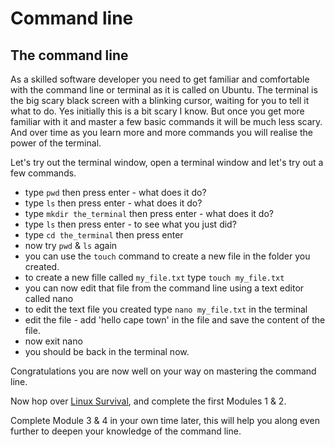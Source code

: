 # Command line

## The command line

As a skilled software developer you need to get familiar and comfortable with the command line or terminal as it is called on Ubuntu. The terminal is the big scary black screen with a blinking cursor, waiting for you to tell it what to do. Yes initially this is a bit scary I know. But once you get more familiar with it and master a few basic commands it will be much less scary. And over time as you learn more and more commands you will realise the power of the terminal.

Let's try out the terminal window, open a terminal window and let's try out a few commands.

* type `pwd` then press enter - what does it do?
* type `ls` then press enter - what does it do?
* type `mkdir the_terminal` then press enter - what does it do?
* type `ls` then press enter - to see what you just did?
* type `cd the_terminal` then press enter
* now try `pwd` & `ls` again
* you can use the `touch` command to create a new file in the folder you created.
* to create a new fille called `my_file.txt` type `touch my_file.txt`
* you can now edit that file from the command line using a text editor called nano
* to edit the text file you created type `nano my_file.txt` in the terminal
* edit the file - add 'hello cape town' in the file and save the content of the file.
* now exit nano
* you should be back in the terminal now.

Congratulations you are now well on your way on mastering the command line.

Now hop over [Linux Survival](http://linuxsurvival.com), and complete the first Modules 1 & 2.

Complete Module 3 & 4 in your own time later, this will help you along even further to deepen your knowledge of the command line.
